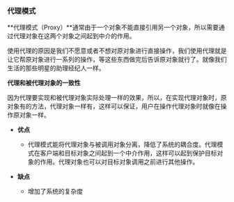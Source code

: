 ### 代理模式

**代理模式（Proxy）**通常由于一个对象不能直接引用另一个对象，所以需要通过代理对象在这两个对象之间起到中介的作用。

使用代理的原因是我们不愿意或者不想对原对象进行直接操作，我们使用代理就是让它帮原对象进行一系列的操作，等这些东西做完后告诉原对象就行了。就像我们生活的那些明星的助理经纪人一样。

**代理和被代理对象的一致性**

因为代理要实现和被代理对象实际处理一样的效果，所以，在实现代理对象时，原对象有的方法，代理对象一样有，这样可以保证，用户在操作代理对象时就像在操作原对象一样。

* **优点**
  * 代理模式能将代理对象与被调用对象分离，降低了系统的耦合度。代理模式在客户端和目标对象之间起到一个中介作用，这样可以起到保护目标对象的作用。代理对象也可以对目标对象调用之前进行其他操作。

* **缺点**
  * 增加了系统的复杂度